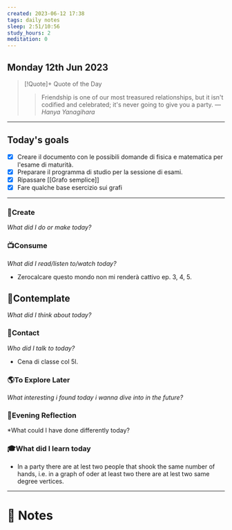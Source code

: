 ```yaml
---
created: 2023-06-12 17:38
tags: daily notes
sleep: 2:51/10:56
study_hours: 2
meditation: 0
---
```



## Monday 12th Jun 2023


> [!Quote]+ Quote of the Day  
> > Friendship is one of our most treasured relationships, but it isn't codified and celebrated; it's never going to give you a party.
> — <cite>Hanya Yanagihara</cite>

--- 
## Today's goals

- [x] Creare il documento con le possibili domande di fisica e matematica per l'esame di maturità.
- [x] Preparare il programma di studio per la sessione di esami.
- [x] Ripassare [[Grafo semplice]] 
- [x] Fare qualche base esercizio sui grafi

---

### 🎨Create
*What did I do or make today?*

  
### 📺Consume
*What did I read/listen to/watch today?*
- Zerocalcare questo mondo non mi renderà cattivo ep. 3, 4, 5.
  
## 💭Contemplate
*What did I think about today?*


### 👬Contact
*Who did I talk to today?*
- Cena di classe col 5I.
  
### 🌎To Explore Later
*What interesting i found today i wanna dive into in the future?*


### 🌃Evening Reflection
*What could I have done differently today?


### 🎓What did I learn today
- In a party there are at lest two people that shook the same number of hands, i.e. in a graph of oder at least two there are at lest two same degree vertices.

---
# 📝 Notes



